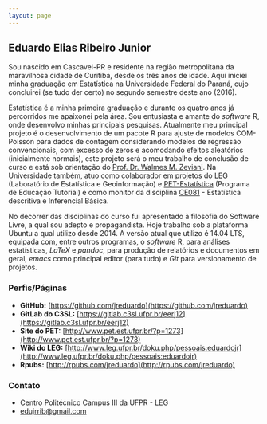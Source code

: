 ```yaml
---
layout: page
---
```


## Eduardo Elias Ribeiro Junior ##

Sou nascido em Cascavel-PR e residente na região metropolitana da
maravilhosa cidade de Curitiba, desde os três anos de idade. Aqui
iniciei minha graduação em Estatística na Universidade Federal do
Paraná, cujo concluirei (se tudo der certo) no segundo semestre deste
ano (2016).

Estatística é a minha primeira graduação e durante os quatro anos já
percorridos me apaixonei pela área. Sou entusiasta e amante do
_software_ R, onde desenvolvo minhas principais pesquisas. Atualmente
meu principal projeto é o desenvolvimento de um pacote R para ajuste de
modelos COM-Poisson para dados de contagem considerando modelos de
regressão convencionais, com excesso de zeros e acomodando efeitos
aleatórios (inicialmente normais), este projeto será o meu trabalho de
conclusão de curso e está sob orientação do
[Prof. Dr. Walmes M. Zeviani](www.leg.ufpr.br/~walmes/). Na Universidade
também, atuo como colaborador em projetos do [LEG](www.leg.ufpr.br/)
(Laboratório de Estatística e Geoinformação) e
[PET-Estatística](http://www.pet.est.ufpr.br/) (Programa de Educação
Tutorial) e como monitor da disciplina
[CE081](http://people.ufpr.br/~jomarc/ce081ab.html) - Estatística
descritiva e Inferencial Básica.

No decorrer das disciplinas do curso fui apresentado à filosofia do
Software Livre, a qual sou adepto e propagandista. Hoje trabalho sob a
plataforma Ubuntu a qual utilizo desde 2014. A versão atual que utilizo
é 14.04 LTS, equipada com, entre outros programas, o _software_ R, para
análises estatísticas, _LaTeX_ e _pandoc_, para produção de relatórios e
documentos em geral, _emacs_ como principal editor (para tudo) e _Git_
para versionamento de projetos. 

### Perfis/Páginas ###

* **GitHub:** [https://github.com/jreduardo](https://github.com/jreduardo)
* **GitLab do C3SL:** [https://gitlab.c3sl.ufpr.br/eerj12](https://gitlab.c3sl.ufpr.br/eerj12)
* **Site do PET:** [http://www.pet.est.ufpr.br/?p=1273](http://www.pet.est.ufpr.br/?p=1273)
* **Wiki do LEG:**
  [http://www.leg.ufpr.br/doku.php/pessoais:eduardojr](http://www.leg.ufpr.br/doku.php/pessoais:eduardojr)
* **Rpubs:** [http://rpubs.com/jreduardo](http://rpubs.com/jreduardo)

### Contato ###

* Centro Politécnico Campus III da UFPR - LEG 
* [edujrrib@gmail.com](mailto:edujrrib@gmail.com)
